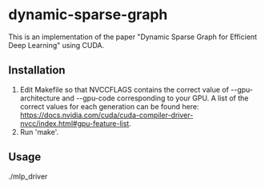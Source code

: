 # dynamic-sparse-graph
This is an implementation of the paper "Dynamic Sparse Graph for Efficient Deep Learning" using CUDA. 

## Installation
1. Edit Makefile so that NVCCFLAGS contains the correct value of --gpu-architecture and --gpu-code corresponding to your GPU. A list of the correct values for each generation can be found here: https://docs.nvidia.com/cuda/cuda-compiler-driver-nvcc/index.html#gpu-feature-list.
2. Run 'make'.

## Usage
./mlp_driver
